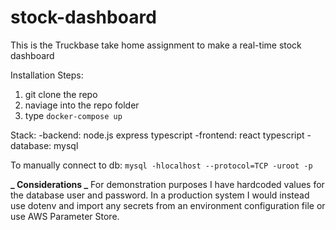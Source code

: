 # stock-dashboard

This is the Truckbase take home assignment to make a real-time stock dashboard

Installation Steps:

1. git clone the repo
2. naviage into the repo folder
3. type `docker-compose up`

Stack:
-backend:
    node.js
    express
    typescript
-frontend:
    react
    typescript
-database:
    mysql

To manually connect to db:
`mysql -hlocalhost --protocol=TCP -uroot -p`

**_ Considerations _**
For demonstration purposes I have hardcoded values for the database user and password. In a production system I would instead use dotenv and import any secrets from an environment configuration file or use AWS Parameter Store.
